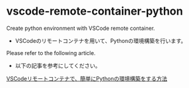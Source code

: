 # vscode-remote-container-python

Create python environment with VSCode remote container.
* VSCodeのリモートコンテナを用いて、Pythonの環境構築を行います。

Please refer to the following article.
* 以下の記事を参考にしてください。

[VSCodeリモートコンテナで、簡単にPythonの環境構築をする方法]()
